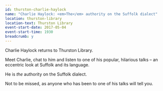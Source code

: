 ```yaml
---
id: thurston-charlie-haylock
name: "Charlie Haylock: <em>The</em> authority on the Suffolk dialect"
location: thurston-library
location-text: Thurston Library
event-start-date: 2017-05-04
event-start-time: 1930
breadcrumb: y
---
```


Charlie Haylock returns to Thurston Library.

Meet Charlie, chat to him and listen to one of his popular, hilarious talks – an eccentric look at Suffolk and its language.

He is _the_ authority on the Suffolk dialect.

Not to be missed, as anyone who has been to one of his talks will tell you.
